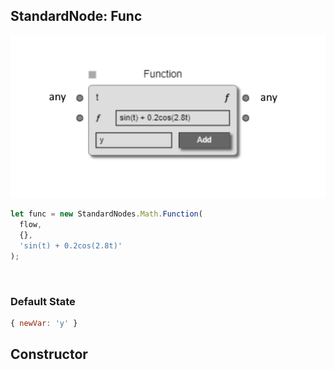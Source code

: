 ## StandardNode: Func

<img class="zoomable" alt="Func standard node" src="/images/standard-nodes/math/func.png" />

<Hierarchy :extend="{name: 'Node', link: '../../api/classes/node.html'}" />
<br/>

```js
let func = new StandardNodes.Math.Function(
  flow,
  {},
  'sin(t) + 0.2cos(2.8t)'
);
```

<br/>

### Default State

```js
{ newVar: 'y' }
```

## Constructor

<Method type="method">
  <template v-slot:signature>
    new Func(<strong>flow: </strong><em><Ref to="../../api/classes/flow">Flow</Ref></em>,
    <strong>options?: </strong><em><Ref to="../../api/interfaces/node-creator-options">NodeCreatorOptions</Ref></em>,
    <strong>expression?: </strong><em>string</em>):
    <em><Ref to="#standardnode-func">Func</Ref></em>
  </template>
  <template v-slot:params>
    <Param name="flow">
      <em><Ref to="../../api/classes/flow">Flow</Ref></em>
    </Param>
    <Param name="options?">
      <em><Ref to="../../api/interfaces/node-creator-options">NodeCreatorOptions</Ref></em>
      <template v-slot:default-value>
        <em>{}</em>
      </template>
    </Param>
    <Param name="expression?">
      <em>string</em>
    </Param>
  </template>
</Method>

<script setup>
import Method from "../../../../../components/api/Method.vue";
import Param from "../../../../../components/api/Param.vue";
import Ref from "../../../../../components/api/Ref.vue";
import Hierarchy from "../../../../../components/api/Hierarchy.vue";
</script>
